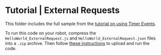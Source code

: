# Tutorial | External Requests

This folder includes the full sample from the [tutorial on using Timer Events](https://docs.mistyrobotics.com/docs/skills/local-skill-tutorials/#external-requests).

To run this code on your robot, compress the `HelloWorld_ExternalRequest.js` and `HelloWorld_ExternalRequest.json` files into a `.zip` archive. Then follow [these instructions](https://docs.mistyrobotics.com/docs/skills/tools/#misty-skill-runner) to upload and run the code.